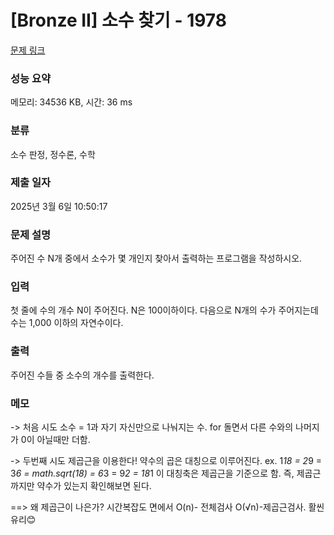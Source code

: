 # [Bronze II] 소수 찾기 - 1978 

[문제 링크](https://www.acmicpc.net/problem/1978) 

### 성능 요약

메모리: 34536 KB, 시간: 36 ms

### 분류

소수 판정, 정수론, 수학

### 제출 일자

2025년 3월 6일 10:50:17

### 문제 설명

<p>주어진 수 N개 중에서 소수가 몇 개인지 찾아서 출력하는 프로그램을 작성하시오.</p>

### 입력 

 <p>첫 줄에 수의 개수 N이 주어진다. N은 100이하이다. 다음으로 N개의 수가 주어지는데 수는 1,000 이하의 자연수이다.</p>

### 출력 

 <p>주어진 수들 중 소수의 개수를 출력한다.</p>

### 메모
-> 처음 시도
소수 = 1과 자기 자신만으로 나눠지는 수.
for 돌면서 다른 수와의 나머지가 0이 아닐때만 더함.

-> 두번째 시도
제곱근을 이용한다!
약수의 곱은 대칭으로 이루어진다.
ex. 1*18 = 2*9  = 3*6 = math.sqrt(18) = 6*3 = 9*2 = 18*1
이 대칭축은 제곱근을 기준으로 함. 즉, 제곱근까지만 약수가 있는지 확인해보면 된다.

==> 왜 제곱근이 나은가?
시간복잡도 면에서 O(n)- 전체검사 O(√n)-제곱근검사. 활씬 유리😊
